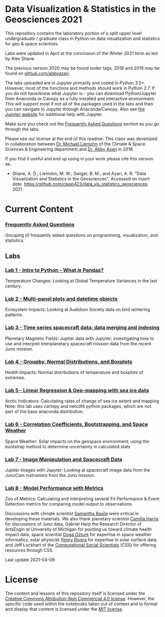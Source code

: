 # Data Visualization & Statistics in the Geosciences 2021

This repository contains the laboratory portion of a split upper level
undergraduate / graduate class in Python on data visualization and statistics
for geo &amp; space scientists.

Labs were updated in April at the conclusion of the Winter 2021 term as led by Alex Shane. 

The previous version 2020 may be found under tags, 2018 and 2019 may be found on [github.com/abbyazari](https://github.com/abbyazari).

The labs uploaded are in Jupyter primarily and coded in Python 3.5+.
However, most of the functions and methods should work in Python 2.7.
If you do not have/know what Jupyter is - you can download Python/Jupyter
from Anaconda or Canopy as a fully installed and interactive environment.
This will support most if not all of the packages used in the labs and then
you can navigate to Jupyter through Anaconda/Canopy. Also see
[the Jupyter website](https://www.jupyter.org) for additional help with Jupyter.

Make sure you check out the
[Frequently Asked Questions](https://github.com/clasp423/data_vis_statistics_geosciences/blob/master/FAQ/FAQ.md)
section as you go through the labs. 
 
Please see our license at the end of this readme.
This class was developed in collaboration between
[Dr. Michael Liemohn](http://clasp.engin.umich.edu/people/liemohn)
of the Climate & Space Sciences & Engineering department and 
[Dr. Abby Azari](https://abbyazari.github.io/) in 2018. 

If you find it useful and end up using in your work please cite this version as: 
- Shane, A. D., Liemohn, M. W., Swiger, B. M., and Azari, A. R.
"Data Visualization and Statistics in the Geosciences".
Accessed on *insert date*.
https://github.com/clasp423/data_vis_statistics_geosciences. 2021.



# Current Content

### [Frequently Asked Questions](https://github.com/clasp423/data_vis_statistics_geosciences/blob/master/FAQ/FAQ.md)

Grouping of frequently asked questions on programming, visualization, and statistics.

## Labs

### [Lab 1 - Intro to Python - What *is* Pandas?](https://github.com/clasp423/data_vis_statistics_geosciences/tree/master/Lab%201)

Temperature Changes: Looking at Global Temperature Variances in the
last century.

### [Lab 2 - Multi-panel plots and datetime objects](https://github.com/clasp423/data_vis_statistics_geosciences/tree/master/Lab%202)

Ecosystem Impacts: Looking at Audobon Society data on bird wintering patterns.

### [Lab 3 - Time series spacecraft data; data merging and indexing](https://github.com/clasp423/data_vis_statistics_geosciences/tree/master/Lab%203)

Planetary Magnetic Fields: Jupiter data with Jupyter; investigating how to
use and interpret interplanetary spacecraft mission data from the recent Juno mission.

### [Lab 4 - Groupby, Normal Distributions, and Boxplots](https://github.com/clasp423/data_vis_statistics_geosciences/tree/master/Lab%204)

Health Impacts: Normal distributions of temperature and boxplots of extremes.

### [Lab 5 - Linear Regression & Geo-mapping with sea ice data](https://github.com/clasp423/data_vis_statistics_geosciences/tree/master/Lab%205)

Arctic Indicators: Calculating rates of change of sea ice extent and mapping
Note: this lab uses cartopy and netcdf4 python packages, which are not part of
the base anaconda distribution.

### [Lab 6 - Correlation Coefficients, Bootstrapping, and Space Weather](https://github.com/clasp423/data_vis_statistics_geosciences/tree/master/Lab%206)

Space Weather: Solar impacts on the geospace environment; using the bootstrap
method to determine uncertainty in calculated stats

### [Lab 7 - Image Manipulation and Spacecraft Data](https://github.com/clasp423/data_vis_statistics_geosciences/tree/master/Lab%207)

Jupiter Images with Jupyter: Looking at spacecraft image data from the JunoCam
instrument from the Juno mission.

### [Lab 8 - Model Performance with Metrics](https://github.com/clasp423/data_vis_statistics_geosciences/tree/master/Lab%208)

Zoo of Metrics: Calculating and interpreting several Fit Performance & Event
Detection metrics for comparing model output to observations.


Discussions with climate scientist
[Samantha Basile](https://www.linkedin.com/in/samanthabasile1/)
were critical in developing these materials.
We also thank planetary scientist [Camilla Harris](https://github.com/cdkharris)
for discussions of Juno data, Gabriel Harp the Research Director of ArtsEngin
at University of Michigan for pointing us toward climate health impact data,
space scientist [Doga Ozturk](http://orcid.org/0000-0002-8071-2707) for
expertise in space weather informatics, solar physicist
[Yeimy Rivera](https://clasp.engin.umich.edu/people/yeimy_rivera/)
for expertise in solar surface data, and Jeff Lockhart of the
[Computational Social Scientists](https://github.com/UM-CSS) (CSS)
for offering resources through CSS.

Last update 2021-04-08

# License
The content and lessons of this repository itself is licensed under the
[Creative Commons Attribution-Non Commercial 4.0 license](https://creativecommons.org/licenses/by-nc/4.0/).
However, the specific code used within the notebooks taken out of context and
to format and display that content is licensed under the
[MIT license](https://choosealicense.com/licenses/mit/).
